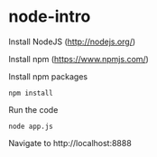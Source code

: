 node-intro
==========

Install NodeJS (http://nodejs.org/)

Install npm (https://www.npmjs.com/)

Install npm packages
```
npm install
```

Run the code
```
node app.js
```

Navigate to http://localhost:8888